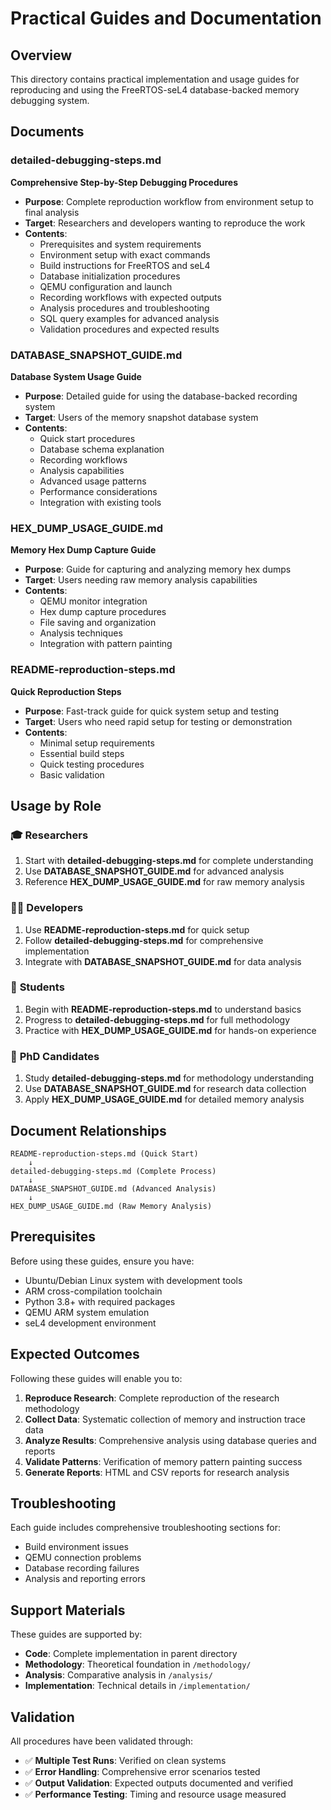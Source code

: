 # Practical Guides and Documentation

## Overview

This directory contains practical implementation and usage guides for reproducing and using the FreeRTOS-seL4 database-backed memory debugging system.

## Documents

### detailed-debugging-steps.md
**Comprehensive Step-by-Step Debugging Procedures**

- **Purpose**: Complete reproduction workflow from environment setup to final analysis
- **Target**: Researchers and developers wanting to reproduce the work
- **Contents**:
  - Prerequisites and system requirements
  - Environment setup with exact commands
  - Build instructions for FreeRTOS and seL4
  - Database initialization procedures
  - QEMU configuration and launch
  - Recording workflows with expected outputs
  - Analysis procedures and troubleshooting
  - SQL query examples for advanced analysis
  - Validation procedures and expected results

### DATABASE_SNAPSHOT_GUIDE.md
**Database System Usage Guide**

- **Purpose**: Detailed guide for using the database-backed recording system
- **Target**: Users of the memory snapshot database system
- **Contents**:
  - Quick start procedures
  - Database schema explanation
  - Recording workflows
  - Analysis capabilities
  - Advanced usage patterns
  - Performance considerations
  - Integration with existing tools

### HEX_DUMP_USAGE_GUIDE.md
**Memory Hex Dump Capture Guide**

- **Purpose**: Guide for capturing and analyzing memory hex dumps
- **Target**: Users needing raw memory analysis capabilities
- **Contents**:
  - QEMU monitor integration
  - Hex dump capture procedures
  - File saving and organization
  - Analysis techniques
  - Integration with pattern painting

### README-reproduction-steps.md
**Quick Reproduction Steps**

- **Purpose**: Fast-track guide for quick system setup and testing
- **Target**: Users who need rapid setup for testing or demonstration
- **Contents**:
  - Minimal setup requirements
  - Essential build steps
  - Quick testing procedures
  - Basic validation

## Usage by Role

### 🎓 **Researchers**
1. Start with **detailed-debugging-steps.md** for complete understanding
2. Use **DATABASE_SNAPSHOT_GUIDE.md** for advanced analysis
3. Reference **HEX_DUMP_USAGE_GUIDE.md** for raw memory analysis

### 👩‍💻 **Developers**
1. Use **README-reproduction-steps.md** for quick setup
2. Follow **detailed-debugging-steps.md** for comprehensive implementation
3. Integrate with **DATABASE_SNAPSHOT_GUIDE.md** for data analysis

### 🏫 **Students**
1. Begin with **README-reproduction-steps.md** to understand basics
2. Progress to **detailed-debugging-steps.md** for full methodology
3. Practice with **HEX_DUMP_USAGE_GUIDE.md** for hands-on experience

### 🔬 **PhD Candidates**
1. Study **detailed-debugging-steps.md** for methodology understanding
2. Use **DATABASE_SNAPSHOT_GUIDE.md** for research data collection
3. Apply **HEX_DUMP_USAGE_GUIDE.md** for detailed memory analysis

## Document Relationships

```
README-reproduction-steps.md (Quick Start)
    ↓
detailed-debugging-steps.md (Complete Process)
    ↓
DATABASE_SNAPSHOT_GUIDE.md (Advanced Analysis)
    ↓
HEX_DUMP_USAGE_GUIDE.md (Raw Memory Analysis)
```

## Prerequisites

Before using these guides, ensure you have:
- Ubuntu/Debian Linux system with development tools
- ARM cross-compilation toolchain
- Python 3.8+ with required packages
- QEMU ARM system emulation
- seL4 development environment

## Expected Outcomes

Following these guides will enable you to:
1. **Reproduce Research**: Complete reproduction of the research methodology
2. **Collect Data**: Systematic collection of memory and instruction trace data
3. **Analyze Results**: Comprehensive analysis using database queries and reports
4. **Validate Patterns**: Verification of memory pattern painting success
5. **Generate Reports**: HTML and CSV reports for research analysis

## Troubleshooting

Each guide includes comprehensive troubleshooting sections for:
- Build environment issues
- QEMU connection problems
- Database recording failures
- Analysis and reporting errors

## Support Materials

These guides are supported by:
- **Code**: Complete implementation in parent directory
- **Methodology**: Theoretical foundation in `/methodology/`
- **Analysis**: Comparative analysis in `/analysis/`
- **Implementation**: Technical details in `/implementation/`

## Validation

All procedures have been validated through:
- ✅ **Multiple Test Runs**: Verified on clean systems
- ✅ **Error Handling**: Comprehensive error scenarios tested
- ✅ **Output Validation**: Expected outputs documented and verified
- ✅ **Performance Testing**: Timing and resource usage measured